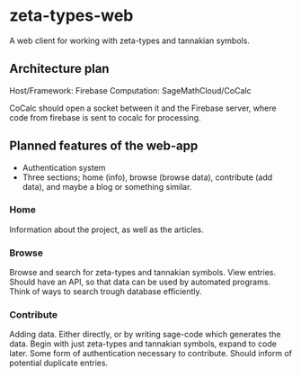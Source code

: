 # zeta-types-web

A web client for working with zeta-types and tannakian symbols.

## Architecture plan

Host/Framework: Firebase
Computation: SageMathCloud/CoCalc

CoCalc should open a socket between it and the Firebase server, where code from firebase is sent to cocalc for processing.

## Planned features of the web-app

* Authentication system
* Three sections; home (info), browse (browse data), contribute (add data), and maybe a blog or something similar.

### Home

Information about the project, as well as the articles.

### Browse

Browse and search for zeta-types and tannakian symbols. View entries. Should have an API, so that data can be used by automated programs. Think of ways to search trough database efficiently.

### Contribute

Adding data. Either directly, or by writing sage-code which generates the data. Begin with just zeta-types and tannakian symbols, expand to code later. Some form of authentication necessary to contribute. Should inform of potential duplicate entries.

